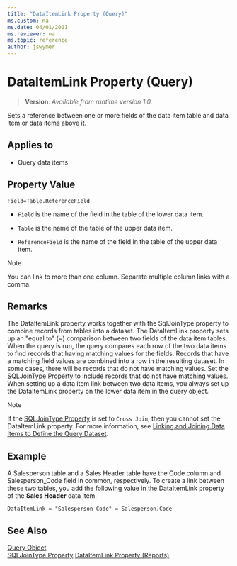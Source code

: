 ```yaml
---
title: "DataItemLink Property (Query)"
ms.custom: na
ms.date: 04/01/2021
ms.reviewer: na
ms.topic: reference
author: jswymer
---
```


# DataItemLink Property (Query)
> **Version**: _Available from runtime version 1.0._

Sets a reference between one or more fields of the data item table and data item or data items above it.  
  
## Applies to  
  
- Query data items  
  
## Property Value  

`Field=Table.ReferenceField`  
  
- `Field` is the name of the field in the table of the lower data item.  
  
- `Table` is the name of the table of the upper data item.  
  
- `ReferenceField` is the name of the field in the table of the upper data item.  
  
> [!NOTE]  
> You can link to more than one column. Separate multiple column links with a comma.
  
## Remarks  

The DataItemLink property works together with the SqlJoinType property to combine records from tables into a dataset. The DataItemLink property sets up an "equal to" (=) comparison between two fields of the data item tables. When the query is run, the query compares each row of the two data items to find records that having matching values for the fields. Records that have a matching field values are combined into a row in the resulting dataset. In some cases, there will be records that do not have matching values. Set the [SQLJoinType Property](devenv-sqljointype-property.md) to include records that do not have matching values.
When setting up a data item link between two data items, you always set up the DataItemLink property on the lower data item in the query object.
  
> [!NOTE]  
> If the [SQLJoinType Property](devenv-sqljointype-property.md) is set to `Cross Join`, then you cannot set the DataItemLink property. For more information, see [Linking and Joining Data Items to Define the Query Dataset](../devenv-query-links-joins.md).

## Example

A Salesperson table and a Sales Header table have the Code column and Salesperson\_Code field in common, respectively. To create a link between these two tables, you add the following value in the DataItemLink property of the **Sales Header** data item.  
  
```AL
DataItemLink = "Salesperson Code" = Salesperson.Code  
```  

## See Also

[Query Object](../devenv-query-object.md)  
[SQLJoinType Property](devenv-sqljointype-property.md)
[DataItemLink Property (Reports)](devenv-dataitemlink-reports-property.md)  
